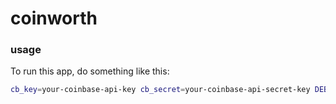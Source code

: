 # coinworth
### usage
To run this app, do something like this:
```bash
cb_key=your-coinbase-api-key cb_secret=your-coinbase-api-secret-key DEBUG=coinworth:* npm start
```
